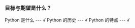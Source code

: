 ### 目标与期望是什么？

<!-- 记住 --> Python 是什么 --- √  
<!-- 记住 --> Python 的历史 --- √   
<!-- 记住 --> Python 的特点 --- √   









